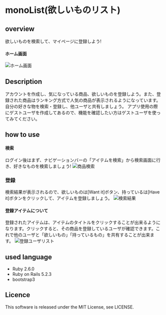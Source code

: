 monoList(欲しいものリスト)
====

## overview
欲しいものを検索して、マイページに登録しよう!

#### ホーム画面
![ホーム画面](https://user-images.githubusercontent.com/47558898/58690991-cba69a00-83c5-11e9-8a1c-6c9aae8cb334.PNG)

## Description
アカウントを作成し、気になっている商品、欲しいものを登録しよう。また、登録された商品はランキング方式で人気の商品が表示されるようになっています。自分の好きな物を検索・登録し、他ユーザと共有しましょう。
アプリ使用の際にゲストユーザを作成してあるので、機能を確認したい方はゲストユーザを使ってみてください。

## how to use

#### 検索
ログイン後はまず、ナビゲーションバーの「アイテムを検索」から検索画面に行き、好きなものを検索しましょう!
![商品検索](https://user-images.githubusercontent.com/47558898/58691056-ec6eef80-83c5-11e9-9c3e-a9c5304030cf.PNG)

### 登録
検索結果が表示されるので、欲しいものは[Want it]ボタン、持っているは[Have it]ボタンをクリックして、アイテムを登録しましょう。
![検索結果](https://user-images.githubusercontent.com/47558898/58691069-f55fc100-83c5-11e9-86b1-d44fa18d6a74.PNG)


#### 登録アイテムについて
登録されたアイテムは、アイテムのタイトルをクリックすることが出来るようになります。クリックすると、その商品を登録しているユーザが確認できます。これで他のユーザと「欲しいもの」「持っているもの」を共有することが出来ます。
![登録ユーザリスト](https://user-images.githubusercontent.com/47558898/58691098-08729100-83c6-11e9-8d17-ec73bcd66bef.PNG)



## used language 
- Ruby 2.6.0 
- Ruby on Rails 5.2.3
- bootstrap3 

## Licence
This software is released under the MIT License, see LICENSE.


